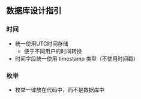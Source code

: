 ## 数据库设计指引

### 时间

- 统一使用UTC时间存储
    - 便于不同用户的时间转换
- 时间字段统一使用 timestamp 类型（不使用时间戳）

### 枚举

- 枚举一律放在代码中，而不是数据库中